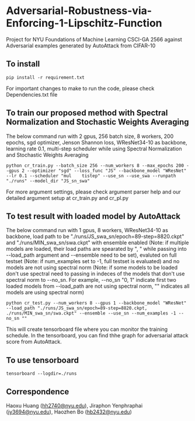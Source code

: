 # Adversarial-Robustness-via-Enforcing-1-Lipschitz-Function
Project for NYU Foundations of Machine Learning CSCI-GA 2566 against Adversarial examples generated by AutoAttack from CIFAR-10 

## To install
```
pip install -r requirement.txt
```
For important changes to make to run the code, please check Dependencies.txt file

## To train our proposed method with Spectral Normalization and Stochastic Weights Averaging
The below command run with 2 gpus, 256 batch size, 8 workers, 200 epochs, sgd optimizer, Jenson Shannon loss, WResNet34-10 as backbone, learning rate 0.1, multi-step scheduler while using Spectral Normalization and Stochastic Weights Averaging
```
python cr_train.py --batch_size 256 --num_workers 8 --max_epochs 200 --gpus 2 --optimizer "sgd" --loss_func "JS" --backbone_model "WResNet" --lr 0.1 --scheduler "mul    tistep" --use_sn --use_swa --runpath "./runs" --model_dir "JS_sn_swa"
```
For more argument settings, please check argument parser help and our detailed argument setup at cr_train.py and cr_pl.py

## To test result with loaded model by AutoAttack
The below command run with 1 gpus, 8 workers, WResNet34-10 as backbone, load path to be "./runs/JS_swa_sn/epoch=89-step=8820.ckpt" and "./runs/MIN_swa_sn/swa.ckpt" with ensemble enabled (Note: if multiple models are loaded, their load paths are spearated by ", " while passing into --load_path argument and --ensemble need to be set), evaluted on full testset (Note: if num_examples set to -1, full testset is evaluated) and no models are not using spectral norm (Note: if some models to be loaded don't use spectral need to passing in indeces of the models that don't use spectral norm to --no_sn. For example, --no_sn "0, 1" indicate first two loaded models from --load_path are not using spectral norm, "" indicates all models are using spectral norm)
```
python cr_test.py --num_workers 8 --gpus 1 --backbone_model "WResNet" --load_path "./runs/JS_swa_sn/epoch=89-step=8820.ckpt, ./runs/MIN_swa_sn/swa.ckpt" --ensemble --use_sn --num_examples -1 --no_sn ""
``` 

This will create tensorboard file where you can monitor the training schedule. In the tensorboard, you can find thhe graph for adversarial attack score from AutoAttack.

## To use tensorboard
```
tensorboard --logdir=./runs
```
## Correspondence
Haoxu Huang (hh2740@nyu.edu), Jiraphon Yenphraphai (jy3694@nyu.edu), Haozhen Bo (hb2432@nyu.edu)
